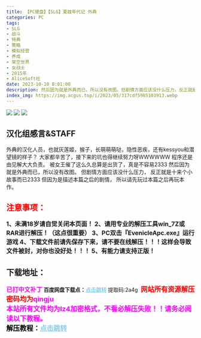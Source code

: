 ```yaml
---
title: 【PC硬盘】【SLG】夏娃年代记 外典
categories: PC
tags:
- SLG
- 战斗
- 特典
- 策略
- 模拟经营
- 养成
- 架空世界
- 女战士
- 2015年
- AliceSoft社
date: 2023-10-10 8:01:00
description: 然后因为就是外典而已，所以没有改图。但剧情方面应该没什么压力，反正就是十来个小故事而已2333但因为是描述本篇之后的剧情，所以请先玩过本篇之后再玩本作。
index_img: https://img.acgus.top/i/2023/05/317cdf5985103913.webp
---
```

![](https://img.acgus.top/i/2023/05/317cdf5985103913.webp)
![](https://img.acgus.top/i/2023/05/9716930e76103924.webp)
![](https://img.acgus.top/i/2023/05/483a1c1e6d103919.webp)
## 汉化组感言&STAFF
外典的汉化人员，也就灰莲姬，猴子，长萌萌萌哒，隐性恶疾，还有kessyou和潜望镜的样子？
大家都辛苦了，接下来的坑也得继续努力呀WWWWWW
程序还是由见解大大负责。
被女王催了这么久总算是出货了，真是不容易2333
然后因为就是外典而已，所以没有改图。
但剧情方面应该没什么压力，
反正就是十来个小故事而已2333
但因为是描述本篇之后的剧情，
所以请先玩过本篇之后再玩本作。
<br>








## <font color=#FF0000 >注意事项：</font>
<font size=3><b>1、未满18岁请自觉关闭本页面！
2、请用专业的解压工具win_7Z或RAR进行解压！（这点很重要）
3、PC双击『EvenicleApc.exe』运行游戏
4、下载文件前请先保存下来，请不要在线解压！！！这样会导致文件被封，对你也没好处！！！
5、有能力请支持正版！</b></font>

## 下载地址：
<font color=#FF00FF size=3><b>已打中文补丁</b></font>
<b>百度网盘下载点：</b><a href="https://pan.baidu.com/s/1H3coJvEdkLAovcHlb9NboQ?pwd=2a4g" style="color: #87CEEB;"><b>点击跳转</b></a> 提取码:2a4g
<a style="padding: 0" href="https://post.qingju.org/AD/"><img style="max-width:100%" src="https://img.acgus.top/i/2024/07/478f689b8021d8d499ab43d21acf137a.gif" alt=""></a>
<b><font color=#FF0000 size=4>网站所有资源解压密码均为</b></font><b><font color=#FF00FF size=4>qingju</font><font color=#FF0000 ></font></b><br><b><font color=#FF00FF size=4>本站所有文件均为lz4加密格式，不看必解压失败！！请务必阅读以下教程。</b></font><br><b><font color=#000 size=4>解压教程：</b><a href="https://post.qingju.org/tutorial/000/" style="color: #87CEEB;"><b>点击跳转</b></a>